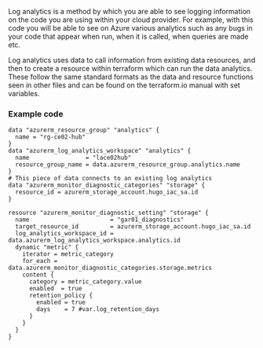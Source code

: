 Log analytics is a method by which you are able to see logging information on the code you are using within your cloud provider. For example, with this code you will be able to see on Azure various analytics such as any bugs in your code that appear when run, when it is called, when queries are made etc.

Log analytics uses data to call information from existing data resources, and then to create a resource within terraform which can run the data analytics. These follow the same standard formats as the data and resource functions seen in other files and can be found on the terraform.io manual with set variables.

### Example code

```
data "azurerm_resource_group" "analytics" {
  name = "rg-ce02-hub"
}
data "azurerm_log_analytics_workspace" "analytics" {
  name                = "lace02hub"
  resource_group_name = data.azurerm_resource_group.analytics.name
}
# This piece of data connects to an existing log analytics 
data "azurerm_monitor_diagnostic_categories" "storage" {
  resource_id = azurerm_storage_account.hugo_iac_sa.id
}

resource "azurerm_monitor_diagnostic_setting" "storage" {
  name                       = "gar01_diagnostics"
  target_resource_id         = azurerm_storage_account.hugo_iac_sa.id
  log_analytics_workspace_id = data.azurerm_log_analytics_workspace.analytics.id
  dynamic "metric" {
    iterator = metric_category
    for_each = data.azurerm_monitor_diagnostic_categories.storage.metrics
    content {
      category = metric_category.value
      enabled  = true
      retention_policy {
        enabled = true
        days    = 7 #var.log_retention_days
      }
    }
  }
}
```